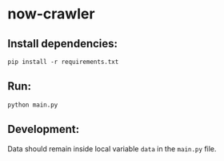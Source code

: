 # now-crawler

## Install dependencies:
```
pip install -r requirements.txt
```

## Run:
```
python main.py
```

## Development:
Data should remain inside local variable `data` in the `main.py` file.

